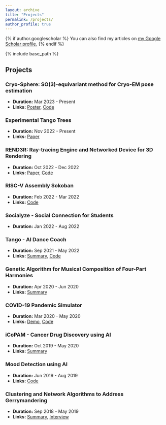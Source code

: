 ```yaml
---
layout: archive
title: "Projects"
permalink: /projects/
author_profile: true
---
```


{% if author.googlescholar %}
  You can also find my articles on <u><a href="{{author.googlescholar}}">my Google Scholar profile</a>.</u>
{% endif %}

{% include base_path %}

## Projects

### Cryo-Sphere: SO(3)-equivariant method for Cryo-EM pose estimation
- **Duration:** Mar 2023 - Present
- **Links:** [Poster](#), [Code](#)

### Experimental Tango Trees
- **Duration:** Nov 2022 - Present
- **Links:** [Paper](#)

### REND3R: Ray-tracing Engine and Networked Device for 3D Rendering
- **Duration:** Oct 2022 - Dec 2022
- **Links:** [Paper](#), [Code](#)

### RISC-V Assembly Sokoban
- **Duration:** Feb 2022 - Mar 2022
- **Links:** [Code](#)

### Socialyze - Social Connection for Students
- **Duration:** Jan 2022 - Aug 2022

### Tango - AI Dance Coach
- **Duration:** Sep 2021 - May 2022
- **Links:** [Summary](#), [Code](#)

### Genetic Algorithm for Musical Composition of Four-Part Harmonies
- **Duration:** Apr 2020 - Jun 2020
- **Links:** [Summary](#)

### COVID-19 Pandemic Simulator
- **Duration:** Mar 2020 - May 2020
- **Links:** [Demo](#), [Code](#)

### iCoPAM - Cancer Drug Discovery using AI
- **Duration:** Oct 2019 - May 2020
- **Links:** [Summary](#)

### Mood Detection using AI
- **Duration:** Jun 2019 - Aug 2019
- **Links:** [Code](#)

### Clustering and Network Algorithms to Address Gerrymandering
- **Duration:** Sep 2018 - May 2019
- **Links:** [Summary](#), [Interview](#)
